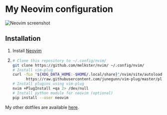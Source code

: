 # My Neovim configuration

![Neovim screenshot](https://user-images.githubusercontent.com/15816726/147858310-10f08157-8f95-403a-9065-a00c07cfa5b3.png)

## Installation

1. Install [Neovim](https://github.com/neovim/neovim/releases/)

2. ```sh
   # Clone this repository to ~/.config/nvim/
   git clone https://github.com/melkster/nvim/ ~/.config/nvim/
   # Install vim-plug
   curl -fLo "${XDG_DATA_HOME:-$HOME/.local/share}"/nvim/site/autoload/plug.vim --create-dirs \
         https://raw.githubusercontent.com/junegunn/vim-plug/master/plug.vim
   # Install plugins using vim-plug
   nvim +PlugInstall +qa 2> /dev/null
   # Install python module for neovim (optional)
   pip install --user neovim
   ```

My other dotfiles are available [here](https://github.com/melkster/nvim/).
